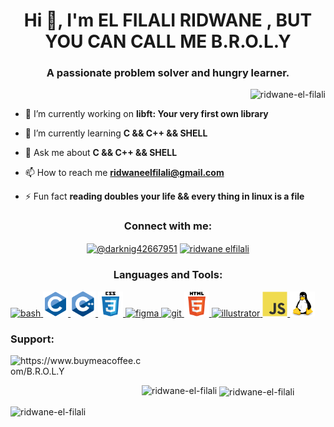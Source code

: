 <h1 align="center">Hi 👋, I'm EL FILALI RIDWANE , BUT YOU CAN CALL ME B.R.O.L.Y</h1>
<h3 align="center">A passionate problem solver and hungry learner.</h3>

<p align="right"> <img src="https://komarev.com/ghpvc/?username=ridwane-el-filali&label=Profile%20views&color=0e75b6&style=flat" alt="ridwane-el-filali" /> </p>

- 🔭 I’m currently working on **libft: Your very first own library**

- 🌱 I’m currently learning **C && C++ && SHELL**

- 💬 Ask me about **C && C++ && SHELL**

- 📫 How to reach me **ridwaneelfilali@gmail.com**

- ⚡ Fun fact **reading doubles your life && every thing in linux is a file**

<h3 align="center">Connect with me:</h3>
<p align="center">
<a href="https://twitter.com/@darknig42667951" target="blank"><img align="center" src="https://raw.githubusercontent.com/rahuldkjain/github-profile-readme-generator/master/src/images/icons/Social/twitter.svg" alt="@darknig42667951" height="30" width="40" /></a>
<a href="https://linkedin.com/in/ridwane elfilali" target="blank"><img align="center" src="https://raw.githubusercontent.com/rahuldkjain/github-profile-readme-generator/master/src/images/icons/Social/linked-in-alt.svg" alt="ridwane elfilali" height="30" width="40" /></a>
</p>

<h3 align="center">Languages and Tools:</h3>
<p align="left"> <a href="https://www.gnu.org/software/bash/" target="_blank" rel="noreferrer"> <img src="https://www.vectorlogo.zone/logos/gnu_bash/gnu_bash-icon.svg" alt="bash" width="40" height="40"/> </a> <a href="https://www.cprogramming.com/" target="_blank" rel="noreferrer"> <img src="https://raw.githubusercontent.com/devicons/devicon/master/icons/c/c-original.svg" alt="c" width="40" height="40"/> </a> <a href="https://www.w3schools.com/cpp/" target="_blank" rel="noreferrer"> <img src="https://raw.githubusercontent.com/devicons/devicon/master/icons/cplusplus/cplusplus-original.svg" alt="cplusplus" width="40" height="40"/> </a> <a href="https://www.w3schools.com/css/" target="_blank" rel="noreferrer"> <img src="https://raw.githubusercontent.com/devicons/devicon/master/icons/css3/css3-original-wordmark.svg" alt="css3" width="40" height="40"/> </a> <a href="https://www.figma.com/" target="_blank" rel="noreferrer"> <img src="https://www.vectorlogo.zone/logos/figma/figma-icon.svg" alt="figma" width="40" height="40"/> </a> <a href="https://git-scm.com/" target="_blank" rel="noreferrer"> <img src="https://www.vectorlogo.zone/logos/git-scm/git-scm-icon.svg" alt="git" width="40" height="40"/> </a> <a href="https://www.w3.org/html/" target="_blank" rel="noreferrer"> <img src="https://raw.githubusercontent.com/devicons/devicon/master/icons/html5/html5-original-wordmark.svg" alt="html5" width="40" height="40"/> </a> <a href="https://www.adobe.com/in/products/illustrator.html" target="_blank" rel="noreferrer"> <img src="https://www.vectorlogo.zone/logos/adobe_illustrator/adobe_illustrator-icon.svg" alt="illustrator" width="40" height="40"/> </a> <a href="https://developer.mozilla.org/en-US/docs/Web/JavaScript" target="_blank" rel="noreferrer"> <img src="https://raw.githubusercontent.com/devicons/devicon/master/icons/javascript/javascript-original.svg" alt="javascript" width="40" height="40"/> </a> <a href="https://www.linux.org/" target="_blank" rel="noreferrer"> <img src="https://raw.githubusercontent.com/devicons/devicon/master/icons/linux/linux-original.svg" alt="linux" width="40" height="40"/> </a> </p>

<h3 align="left">Support:</h3>
<p><a href="buymeacoffee.com/B.R.O.L.Y"> <img align="left" src="https://cdn.buymeacoffee.com/buttons/v2/default-yellow.png" height="50" width="210" alt="https://www.buymeacoffee.com/B.R.O.L.Y" /></a></p><br><br>
<P></P>

<p><img align="left" src="https://github-readme-stats.vercel.app/api/top-langs?username=ridwane-el-filali&show_icons=true&locale=en&layout=compact" alt="ridwane-el-filali" /></p>

<p>&nbsp;<img align="center" src="https://github-readme-stats.vercel.app/api?username=ridwane-el-filali&show_icons=true&locale=en" alt="ridwane-el-filali" /></p>

<p><img align="center" src="https://github-readme-streak-stats.herokuapp.com/?user=ridwane-el-filali&" alt="ridwane-el-filali" /></p>
